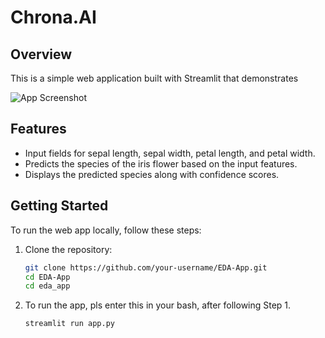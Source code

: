 # Chrona.AI 

## Overview

This is a simple web application built with Streamlit that demonstrates 

![App Screenshot](img/app_screenshot.png)

## Features

- Input fields for sepal length, sepal width, petal length, and petal width.
- Predicts the species of the iris flower based on the input features.
- Displays the predicted species along with confidence scores.

## Getting Started

To run the web app locally, follow these steps:

1. Clone the repository:

   ```bash
   git clone https://github.com/your-username/EDA-App.git
   cd EDA-App
   cd eda_app

2. To run the app, pls enter this in your bash, after following Step 1.
   
   ```bash
   streamlit run app.py
